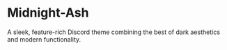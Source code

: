 # Midnight-Ash
A sleek, feature-rich Discord theme combining the best of dark aesthetics and modern functionality.
